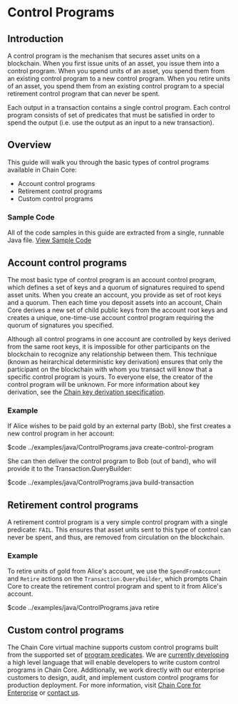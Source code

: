 # Control Programs

## Introduction

A control program is the mechanism that secures asset units on a blockchain. When you first issue units of an asset, you issue them into a control program. When you spend units of an asset, you spend them from an existing control program to a new control program. When you retire units of an asset, you spend them from an existing control program to a special retirement control program that can never be spent.

Each output in a transaction contains a single control program. Each control program consists of set of predicates that must be satisfied in order to spend the output (i.e. use the output as an input to a new transaction).

## Overview

This guide will walk you through the basic types of control programs available in Chain Core:

* Account control programs
* Retirement control programs
* Custom control programs

### Sample Code
All of the code samples in this guide are extracted from a single, runnable Java file.
<a href="../examples/java/ControlPrograms.java" class="downloadBtn btn success" target="\_blank">View Sample Code</a>

## Account control programs

The most basic type of control program is an account control program, which defines a set of keys and a quorum of signatures required to spend asset units. When you create an account, you provide as set of root keys and a quorum. Then each time you deposit assets into an account, Chain Core derives a new set of child public keys from the account root keys and creates a unique, one-time-use account control program requiring the quorum of signatures you specified.

Although all control programs in one account are controlled by keys derived from the same root keys, it is impossible for other participants on the blockchain to recognize any relationship between them. This technique (known as heirarchical deterministic key derivation) ensures that only the participant on the blockchain with whom you transact will know that a specific control program is yours. To everyone else, the creator of the control program will be unknown. For more information about key derivation, see the [Chain key derivation specification](../../protocol/specifications/chainkd.md).

### Example

If Alice wishes to be paid gold by an external party (Bob), she first creates a new control program in her account:

$code ../examples/java/ControlPrograms.java create-control-program

She can then deliver the control program to Bob (out of band), who will provide it to the Transaction.QueryBuilder:

$code ../examples/java/ControlPrograms.java build-transaction

## Retirement control programs

A retirement control program is a very simple control program with a single predicate: `FAIL`. This ensures that asset units sent to this type of control can never be spent, and thus, are removed from circulation on the blockchain.

### Example

To retire units of gold from Alice's account, we use the `SpendFromAccount` and `Retire` actions on the `Transaction.QueryBuilder`, which prompts Chain Core to create the retirement control program and spent to it from Alice's account.

$code ../examples/java/ControlPrograms.java retire

## Custom control programs

The Chain Core virtual machine supports custom control programs built from the supported set of [program predicates](#). We are [currently developing](../get-started/product-roadmap.md) a high level language that will enable developers to write custom control programs in Chain Core. Additionally, we work directly with our enterprise customers to design, audit, and implement custom control programs for production deployment. For more information, visit [Chain Core for Enterprise](#) or [contact us](#).
